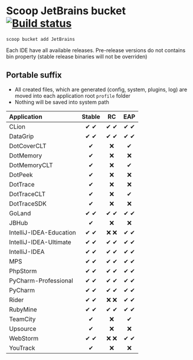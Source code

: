 # Scoop JetBrains bucket [![Build status](https://img.shields.io/appveyor/ci/Ash258/scoop-Jetbrains/master.svg?style=popout&logo=appveyor&label=AppVeyor)](https://ci.appveyor.com/project/Ash258/scoop-jetbrains)

`scoop bucket add JetBrains`

Each IDE have all available releases. Pre-release versions do not contains bin property (stable release binaries will not be overriden)

## Portable suffix

- All created files, which are generated (config, system, plugins, log) are moved into each application root `profile` folder
- Nothing will be saved into system path

| Application             | Stable |  RC   |  EAP  |
| :---------------------- | :----: | :---: | :---: |
| CLion                   |  ✔ ✔   |  ✔ ✔  |  ✔ ✔  |
| DataGrip                |  ✔ ✔   |  ✔ ✔  |  ✔ ✔  |
| DotCoverCLT             |   ✔    |   ❌   |   ✔   |
| DotMemory               |   ✔    |   ❌   |   ❌   |
| DotMemoryCLT            |   ✔    |   ❌   |   ✔   |
| DotPeek                 |   ✔    |   ❌   |   ❌   |
| DotTrace                |   ✔    |   ❌   |   ❌   |
| DotTraceCLT             |   ✔    |   ❌   |   ✔   |
| DotTraceSDK             |   ✔    |   ❌   |   ❌   |
| GoLand                  |  ✔ ✔   |  ✔ ✔  |  ✔ ✔  |
| JBHub                   |   ✔    |   ❌   |   ❌   |
| IntelliJ-IDEA-Education |  ✔ ✔   |  ❌ ❌  |  ✔ ✔  |
| IntelliJ-IDEA-Ultimate  |  ✔ ✔   |  ✔ ✔  |  ✔ ✔  |
| IntelliJ-IDEA           |  ✔ ✔   |  ✔ ✔  |  ✔ ✔  |
| MPS                     |  ✔ ✔   |  ✔ ✔  |  ✔ ✔  |
| PhpStorm                |  ✔ ✔   |  ✔ ✔  |  ✔ ✔  |
| PyCharm-Professional    |  ✔ ✔   |  ✔ ✔  |  ✔ ✔  |
| PyCharm                 |  ✔ ✔   |  ✔ ✔  |  ✔ ✔  |
| Rider                   |  ✔ ✔   |  ❌ ❌  |  ✔ ✔  |
| RubyMine                |  ✔ ✔   |  ✔ ✔  |  ✔ ✔  |
| TeamCity                |   ✔    |   ❌   |   ✔   |
| Upsource                |   ✔    |   ❌   |   ❌   |
| WebStorm                |  ✔ ✔   |  ❌ ❌  |  ✔ ✔  |
| YouTrack                |   ✔    |   ❌   |   ❌   |
